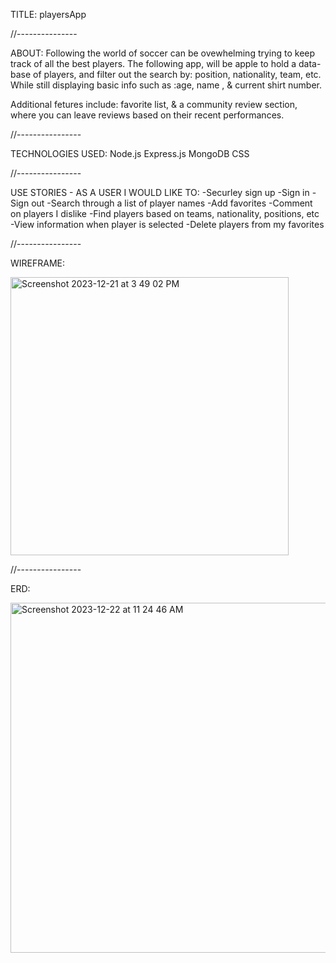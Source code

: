 TITLE: playersApp

//---------------

ABOUT: 
Following the world of soccer can be ovewhelming trying to keep track of all the best players. The following app, will be apple to hold a data-base of players, and filter out the search by: position, nationality, team, etc. While still displaying basic info such as :age, name , & current shirt number.

Additional fetures include: favorite list, & a community review section, where you can leave reviews based on their recent performances.

//----------------

TECHNOLOGIES USED: 
Node.js 
Express.js 
MongoDB
CSS

//----------------

USE STORIES - AS A USER I WOULD LIKE TO: 
-Securley sign up 
-Sign in 
-Sign out 
-Search through a list of player names 
-Add favorites 
-Comment on players I dislike 
-Find players based on teams, nationality, positions, etc 
-View information when player is selected
-Delete players from my favorites

//----------------

WIREFRAME:

<img width="445" alt="Screenshot 2023-12-21 at 3 49 02 PM" src="https://github.com/juancruza46/playersApp/assets/150645094/91c2ab43-deea-495e-b30d-2257ad68e06a">

//----------------

ERD:

<img width="560" alt="Screenshot 2023-12-22 at 11 24 46 AM" src="https://github.com/juancruza46/playersApp/assets/150645094/2a16906e-3066-4aed-8760-3589565dfa26">




